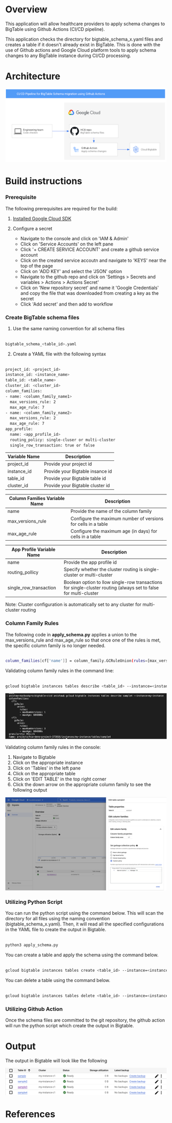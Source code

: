 # Overview
This application will allow healthcare providers to apply schema changes to BigTable using Github Actions (CI/CD pipeline).

This application checks the directory for bigtable_schema_x.yaml files and creates a table if it doesn't already exist in BigTable. This is done with the use of Github actions and Google Cloud platform tools to apply schema changes to any BigTable instance during CI/CD processing.

# Architecture 

![Architecture](./img/arch.png)

# Build instructions
### Prerequisite
The following prerequisites are required for the build:

1. [Installed Google Cloud SDK](https://cloud.google.com/sdk/docs/install)

2. Configure a secret
    - Navigate to the console and click on 'IAM & Admin'
    - Click on 'Service Accounts' on the left pane
    - Click '+ CREATE SERVICE ACCOUNT' and create a github service account
    - Click on the created service accoutn and navigate to 'KEYS' near the top of the page
    - Click on 'ADD KEY' and select the 'JSON' option
    - Navigate to the github repo and click on 'Settings > Secrets and variables > Actions > Actions Secret'
    - Click on 'New repository secret' and name it 'Google Credentials' and copy the file that was downloaded from creating a key as the secret
    - Click 'Add secret' and then add to workflow

### Create BigTable schema files

1. Use the same naming convention for all schema files
```sh

bigtable_schema_<table_id>.yaml

```

2. Create a YAML file with the following syntax
```sh

project_id: <project_id>
instance_id: <instance_name>
table_id: <table_name>
cluster_id: <cluster_id>
column_families:
- name: <column_family_name1>
  max_versions_rule: 2
  max_age_rule: 7
- name: <column_family_name2>
  max_versions_rule: 2
  max_age_rule: 7
app_profile:
  name: <app_profile_id>
  routing_policy: single-cluser or multi-cluster
  single_row_transaction: true or false

```
|Variable Name|Description|
|---|---|
|project_id|Provide your project id |
|instance_id| Provide your Bigtable insance id |
|table_id| Provide your Bigtable table id |
|cluster_id| Provide your Bigtable cluster id |

|Column Families Variable Name|Description|
|---|---|
|name|Provide the name of the column family|
|max_versions_rule|Configure the maximum number of versions for cells in a table|
|max_age_rule|Configure the maximum age (in days) for cells in a table|

|App Profile Variable Name|Description|
|---|---|
|name|Provide the app profile id|
|routing_pollicy|Specify whether the cluster routing is single-cluster or multi-cluster|
|single_row_transaction|Boolean option to llow single-row transactions for single-cluster routing (always set to false for multi-cluster|

Note: Cluster configuration is automatically set to any cluster for multi-cluster routing

### Column Family Rules
The following code in **apply_schema.py** applies a union to the max_versions_rule and max_age_rule so that once one of the rules is met, the specific column family is no longer needed.

```sh

column_families[cf['name']] = column_family.GCRuleUnion(rules=[max_versions_rule, max_age_rule_])

```

Validating column family rules in the command line:

```sh

gcloud bigtable instances tables describe <table_id> --instance=<instance_id>

```
![cf_rule_command](./img/cf_rule_command.png)

Validating column family rules in the console:

1. Navigate to Bigtable
2. Click on the appropriate instance
3. Click on 'Tables' in the left pane
4. Click on the appropriate table
5. Click on 'EDIT TABLE' in the top right corner 
6. Click the down arrow on the appropriate column family to see the following output

![cf_rule_console](./img/cf_rule_console.png)

### Utilizing Python Script 
You can run the python script using the command below. This will scan the directory for all files using the naming convention (bigtable_schema_x.yaml). Then, it will read all the specified configurations in the YAML file to create the output in Bigtable.

```sh

python3 apply_schema.py

```

You can create a table and apply the schema using the command below.

```sh

gcloud bigtable instances tables create <table_id> --instance=<instance_id> --column-families=<bigtable_schema_x.yaml>

```

You can delete a table using the command below.

```sh

gcloud bigtable instances tables delete <table_id> --instance=<instance_id>

```

### Utilizing Github Action
Once the schema files are committed to the git repository, the github action will run the python script which create the output in Bigtable.

# Output 
The output in Bigtable will look like the following 

![Bigtable Table](./img/output.png)


# References
